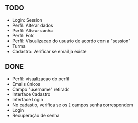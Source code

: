 TODO
-----------
- Login: Session
- Perfil: Alterar dados
- Perfil: Alterar senha
- Perfil: Foto
- Perfil: Visualizacao do usuario de acordo com a "session"
- Turma
- Cadastro: Verificar se email ja existe

DONE
-----------
- Perfil: visualizacao do perfil
- Emails únicos
- Campo "username" retirado
- Interface Cadastro
- Interface Login
- No cadastro, verifica se os 2 campos senha correspondem
- Login
- Recuperação de senha